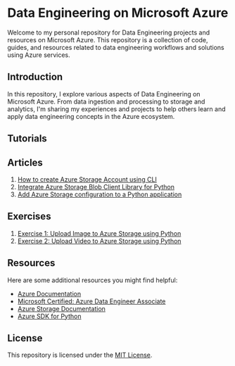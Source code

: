 # Data Engineering on Microsoft Azure

Welcome to my personal repository for Data Engineering projects and resources on Microsoft Azure. This repository is a collection of code, guides, and resources related to data engineering workflows and solutions using Azure services.

## Introduction

In this repository, I explore various aspects of Data Engineering on Microsoft Azure. From data ingestion and processing to storage and analytics, I'm sharing my experiences and projects to help others learn and apply data engineering concepts in the Azure ecosystem.

<!--- ## Projects

Here are some of the key projects am going to work on:

1. **Azure Data Factory ETL Pipeline:**
   Building an end-to-end ETL pipeline using Azure Data Factory to extract data from multiple sources, transform it, and load it into Azure SQL Data Warehouse.

2. **Real-time Stream Processing with Azure Stream Analytics:**
   Implementing a real-time data processing solution using Azure Stream Analytics to analyze incoming data streams and trigger actions based on conditions.

3. **Data Lake Storage and Databricks Integration:**
   Exploring the integration between Azure Data Lake Storage and Azure Databricks for scalable data processing and analysis.
--->

## Tutorials

## Articles

1. [How to create Azure Storage Account using CLI](https://github.com/azizulkawser/Data-Engineering-on-Microsoft-Azure/blob/a5607da03b556fed21ce4ab39cbd6e7a94814199/DP-203%20-Data%20Engineering%20on%20Microsoft%20Azure/How%20to%20create%20Azure%20Storage%20Account%20using%20CLI.MD)
2. [Integrate Azure Storage Blob Client Library for Python](https://github.com/azizulkawser/Data-Engineering-on-Microsoft-Azure/blob/a5607da03b556fed21ce4ab39cbd6e7a94814199/DP-203%20-Data%20Engineering%20on%20Microsoft%20Azure/How%20to%20integrate%20the%20Azure%20Storage%20Blob%20Client%20Library%20for%20python%20application.MD)
3. [Add Azure Storage configuration to a Python application](https://github.com/azizulkawser/Data-Engineering-on-Microsoft-Azure/blob/a5607da03b556fed21ce4ab39cbd6e7a94814199/DP-203%20-Data%20Engineering%20on%20Microsoft%20Azure/How%20to%20add%20Azure%20Storage%20configuration%20to%20a%20python%20application.MD)

## Exercises

1. [Exercise 1: Upload Image to Azure Storage using Python](https://github.com/azizulkawser/Data-Engineering-on-Microsoft-Azure/blob/a5607da03b556fed21ce4ab39cbd6e7a94814199/DP-203%20-Data%20Engineering%20on%20Microsoft%20Azure/Exercise%201-%20Upload%20Image%20to%20Azure%20Storage%20using%20Python.MD)
2. [Exercise 2: Upload Video to Azure Storage using Python](https://github.com/azizulkawser/Data-Engineering-on-Microsoft-Azure/blob/a5607da03b556fed21ce4ab39cbd6e7a94814199/DP-203%20-Data%20Engineering%20on%20Microsoft%20Azure/Exercise%202%20-%20Upload%20a%20Video%20to%20Azure%20Storage%20using%20Python.MD)

## Resources
Here are some additional resources you might find helpful:

- [Azure Documentation](https://docs.microsoft.com/en-us/azure/)
- [Microsoft Certified: Azure Data Engineer Associate](https://learn.microsoft.com/en-us/certifications/exams/dp-203/?tab=tab-learning-paths)
- [Azure Storage Documentation](https://docs.microsoft.com/en-us/azure/storage/)
- [Azure SDK for Python](https://github.com/Azure/azure-sdk-for-python)

## License

This repository is licensed under the [MIT License](LICENSE).
